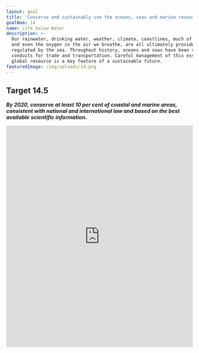 ```yaml
---
layout: goal
title: 'Conserve and sustainably use the oceans, seas and marine resources'
goalNum: 14
name: Life below Water
description: >-
  Our rainwater, drinking water, weather, climate, coastlines, much of our food,
  and even the oxygen in the air we breathe, are all ultimately provided and
  regulated by the sea. Throughout history, oceans and seas have been vital
  conduits for trade and transportation. Careful management of this essential
  global resource is a key feature of a sustainable future.
featuredImage: /img/uploads/14.png
---
```

## Target 14.5

_**By 2020, conserve at least 10 per cent of coastal and marine areas, consistent with national and international law and based on the best available scientific information.**_

<iframe src="https://ourworldindata.org/grapher/marine-protected-areas" style="width: 100%; height: 600px; border: 0px none;"></iframe>
